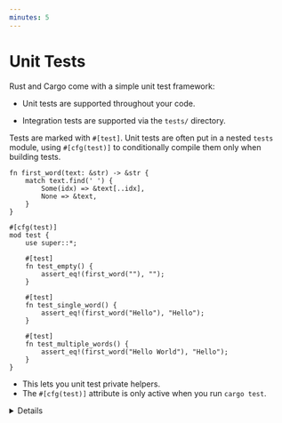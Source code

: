 ```yaml
---
minutes: 5
---
```


# Unit Tests

Rust and Cargo come with a simple unit test framework:

- Unit tests are supported throughout your code.

- Integration tests are supported via the `tests/` directory.

Tests are marked with `#[test]`. Unit tests are often put in a nested `tests`
module, using `#[cfg(test)]` to conditionally compile them only when building
tests.

```rust,editable,ignore
fn first_word(text: &str) -> &str {
    match text.find(' ') {
        Some(idx) => &text[..idx],
        None => &text,
    }
}

#[cfg(test)]
mod test {
    use super::*;

    #[test]
    fn test_empty() {
        assert_eq!(first_word(""), "");
    }

    #[test]
    fn test_single_word() {
        assert_eq!(first_word("Hello"), "Hello");
    }

    #[test]
    fn test_multiple_words() {
        assert_eq!(first_word("Hello World"), "Hello");
    }
}
```

- This lets you unit test private helpers.
- The `#[cfg(test)]` attribute is only active when you run `cargo test`.

<details>

Run the tests in the playground in order to show their results.

</details>
